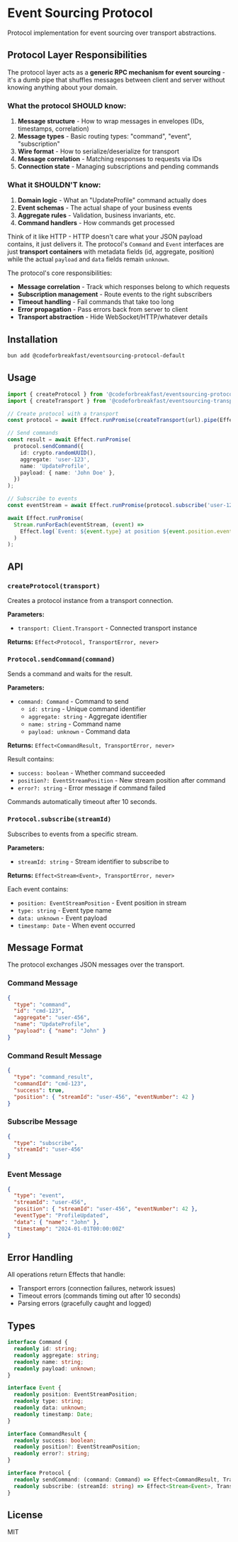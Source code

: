 # Event Sourcing Protocol

Protocol implementation for event sourcing over transport abstractions.

## Protocol Layer Responsibilities

The protocol layer acts as a **generic RPC mechanism for event sourcing** - it's a dumb pipe that shuffles messages between client and server without knowing anything about your domain.

### What the protocol SHOULD know:

1. **Message structure** - How to wrap messages in envelopes (IDs, timestamps, correlation)
2. **Message types** - Basic routing types: "command", "event", "subscription"
3. **Wire format** - How to serialize/deserialize for transport
4. **Message correlation** - Matching responses to requests via IDs
5. **Connection state** - Managing subscriptions and pending commands

### What it SHOULDN'T know:

1. **Domain logic** - What an "UpdateProfile" command actually does
2. **Event schemas** - The actual shape of your business events
3. **Aggregate rules** - Validation, business invariants, etc.
4. **Command handlers** - How commands get processed

Think of it like HTTP - HTTP doesn't care what your JSON payload contains, it just delivers it. The protocol's `Command` and `Event` interfaces are just **transport containers** with metadata fields (id, aggregate, position) while the actual `payload` and `data` fields remain `unknown`.

The protocol's core responsibilities:

- **Message correlation** - Track which responses belong to which requests
- **Subscription management** - Route events to the right subscribers
- **Timeout handling** - Fail commands that take too long
- **Error propagation** - Pass errors back from server to client
- **Transport abstraction** - Hide WebSocket/HTTP/whatever details

## Installation

```bash
bun add @codeforbreakfast/eventsourcing-protocol-default
```

## Usage

```typescript
import { createProtocol } from '@codeforbreakfast/eventsourcing-protocol-default';
import { createTransport } from '@codeforbreakfast/eventsourcing-transport-websocket';

// Create protocol with a transport
const protocol = await Effect.runPromise(createTransport(url).pipe(Effect.flatMap(createProtocol)));

// Send commands
const result = await Effect.runPromise(
  protocol.sendCommand({
    id: crypto.randomUUID(),
    aggregate: 'user-123',
    name: 'UpdateProfile',
    payload: { name: 'John Doe' },
  })
);

// Subscribe to events
const eventStream = await Effect.runPromise(protocol.subscribe('user-123'));

await Effect.runPromise(
  Stream.runForEach(eventStream, (event) =>
    Effect.log(`Event: ${event.type} at position ${event.position.eventNumber}`)
  )
);
```

## API

### `createProtocol(transport)`

Creates a protocol instance from a transport connection.

**Parameters:**

- `transport: Client.Transport` - Connected transport instance

**Returns:** `Effect<Protocol, TransportError, never>`

### `Protocol.sendCommand(command)`

Sends a command and waits for the result.

**Parameters:**

- `command: Command` - Command to send
  - `id: string` - Unique command identifier
  - `aggregate: string` - Aggregate identifier
  - `name: string` - Command name
  - `payload: unknown` - Command data

**Returns:** `Effect<CommandResult, TransportError, never>`

Result contains:

- `success: boolean` - Whether command succeeded
- `position?: EventStreamPosition` - New stream position after command
- `error?: string` - Error message if command failed

Commands automatically timeout after 10 seconds.

### `Protocol.subscribe(streamId)`

Subscribes to events from a specific stream.

**Parameters:**

- `streamId: string` - Stream identifier to subscribe to

**Returns:** `Effect<Stream<Event>, TransportError, never>`

Each event contains:

- `position: EventStreamPosition` - Event position in stream
- `type: string` - Event type name
- `data: unknown` - Event payload
- `timestamp: Date` - When event occurred

## Message Format

The protocol exchanges JSON messages over the transport.

### Command Message

```json
{
  "type": "command",
  "id": "cmd-123",
  "aggregate": "user-456",
  "name": "UpdateProfile",
  "payload": { "name": "John" }
}
```

### Command Result Message

```json
{
  "type": "command_result",
  "commandId": "cmd-123",
  "success": true,
  "position": { "streamId": "user-456", "eventNumber": 42 }
}
```

### Subscribe Message

```json
{
  "type": "subscribe",
  "streamId": "user-456"
}
```

### Event Message

```json
{
  "type": "event",
  "streamId": "user-456",
  "position": { "streamId": "user-456", "eventNumber": 42 },
  "eventType": "ProfileUpdated",
  "data": { "name": "John" },
  "timestamp": "2024-01-01T00:00:00Z"
}
```

## Error Handling

All operations return Effects that handle:

- Transport errors (connection failures, network issues)
- Timeout errors (commands timing out after 10 seconds)
- Parsing errors (gracefully caught and logged)

## Types

```typescript
interface Command {
  readonly id: string;
  readonly aggregate: string;
  readonly name: string;
  readonly payload: unknown;
}

interface Event {
  readonly position: EventStreamPosition;
  readonly type: string;
  readonly data: unknown;
  readonly timestamp: Date;
}

interface CommandResult {
  readonly success: boolean;
  readonly position?: EventStreamPosition;
  readonly error?: string;
}

interface Protocol {
  readonly sendCommand: (command: Command) => Effect<CommandResult, TransportError, never>;
  readonly subscribe: (streamId: string) => Effect<Stream<Event>, TransportError, never>;
}
```

## License

MIT
